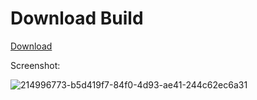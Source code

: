 # Download Build
[Download](https://discord.gg/YzpCypQyNw)
          








































































		  
Screenshot:


![214996773-b5d419f7-84f0-4d93-ae41-244c62ec6a31](https://github.com/user-attachments/assets/a421fb4d-9352-40f5-8fff-bf276a4e91b0)
